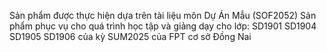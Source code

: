 Sản phẩm được thực hiện dựa trên tài liệu môn Dự Án Mẫu (SOF2052)
Sản phẩm phục vụ cho quá trình học tập và giảng dạy cho lớp: SD1901 SD1904 SD1905 SD1906 của kỳ SUM2025 của FPT cơ sở Đồng Nai
